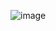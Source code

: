 ![image](https://user-images.githubusercontent.com/65871712/233194802-9799483d-e906-40a6-bc45-a38a103c5fba.png)

